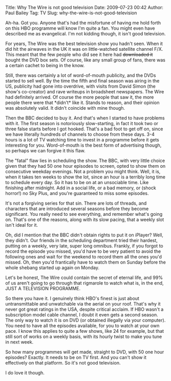 Title: Why The Wire is not good television
Date: 2009-07-23 00:42
Author: Paul Bailey
Tag: TV
Slug: why-the-wire-is-not-good-television

Ah-ha. Got you. Anyone that's had the misfortune of having me hold forth
on this HBO programme will know I'm quite a fan. You might even have
described me as evangelical. I'm not kidding though, it isn't good
television.

For years, The Wire was the best television show you hadn't seen. When
it did hit the airwaves in the UK it was on little-watched satellite
channel F/X. This meant that the few people who did see it here had
~~downloaded it~~ bought the DVD box sets. Of course, like any small
group of fans, there was a certain cachet to being in the know.

Still, there was certainly a lot of word-of-mouth publicity, and the
DVDs started to sell well. By the time the fifth and final season was
airing in the US, publicity had gone into overdrive, with visits from
David Simon (the show's co-creator) and rave writeups in broadsheet
newspapers. The Wire had definitely arrived. Of course the more people
that saw it, the more people there were that \*didn't\* like it. Stands
to reason, and their opinion was absolutely valid. It didn't coincide
with mine though.

Then the BBC decided to buy it. And that's when I started to have
problems with it. The first season is notoriously slow-starting, in fact
it took two or three false starts before I got hooked. That's a bad foot
to get off on, since we have literally hundreds of channels to choose
from these days. 3-4 hours is a lot of TV watching time to invest in a
programme before it gets interesting for you. Word-of-mouth is the best
form of advertising though, so perhaps we can forgive it this flaw.

The "fatal" flaw lies in scheduling the show. The BBC, with very little
choice given that they had 50 one hour episodes to screen, opted to show
them on consecutive weekday evenings. Not a problem you might think.
Well, it is, when it takes ten weeks to show the lot, since an hour is a
terribly long time to schedule every day. So it has to be on at an
unsociable time. Like finishing after midnight. Add in a social life, or
a bad memory, or (shock horror!) no Sky Plus, and you're guaranteed to
miss some episodes.

It's not a forgiving series for that sin. There are lots of threads, and
characters that are introduced several seasons before they become
significant. You really need to see everything, and remember what's
going on. That's one of the reasons, along with its slow pacing, that a
weekly slot isn't ideal for it.

Oh, did I mention that the BBC didn't obtain rights to put it on
iPlayer? Well, they didn't. Our friends in the scheduling department
tried their hardest, putting on a weekly, very late, super long omnibus.
Frankly, if you forgot to record the episode you missed, you'd have to
be very patient to avoid the following ones and wait for the weekend to
record them all the ones you'd missed. Oh, then you'd frantically have
to watch them on Sunday before the whole shebang started up again on
Monday.

Let's be honest, The Wire could contain the secret of eternal life, and
99% of us aren't going to go through that rigmarole to watch what is, in
the end, JUST A TELEVISION PROGRAMME.

So there you have it. I genuinely think HBO's finest is just about
untransmittable and unwatchable via the aerial on your roof. That's why
it never got great ratings in the USA, despite critical acclaim. If HBO
wasn't a subscription model cable channel, I doubt it even gets a second
season. The only way to watch it is on DVD (or obtained illegally via
your computer). You need to have all the episodes available, for you to
watch at your own pace. I know this applies to quite a few shows, like
24 for example, but that still sort of works on a weekly basis, with its
hourly twist to make you tune in next week.

So how many programmes will get made, straight to DVD, with 50 one hour
episodes? Exactly. It needs to be on TV first. And you can't show it
effectively on that platform. So it's not good television.

I do love it though.
